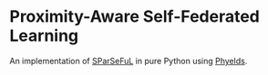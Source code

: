 # Proximity-Aware Self-Federated Learning

An implementation of [SParSeFuL](https://arxiv.org/abs/2507.07613) in pure Python using [Phyelds](https://github.com/phyelds/phyelds).
